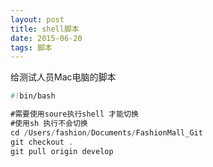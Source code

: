 ```yaml
---
layout: post
title: shell脚本
date: 2015-06-20
tags: 脚本
---
```


给测试人员Mac电脑的脚本
```swift
#!bin/bash

#需要使用soure执行shell 才能切换
#使用sh 执行不会切换
cd /Users/fashion/Documents/FashionMall_Git
git checkout .
git pull origin develop
```
